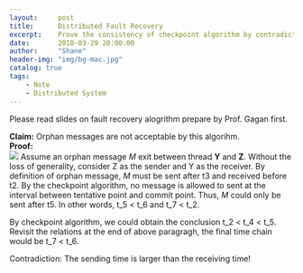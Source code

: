 ```yaml
---
layout:     post
title:      Distributed Fault Recovery
excerpt:    Prove the consistency of checkpoint algorithm by contradiction.
date:       2018-03-29 20:00:00
author:     "Shane"
header-img: "img/bg-mac.jpg"
catalog: true
tags:
    - Note
    - Distributed System
---
```


Please read slides on fault recovery alogrithm prepare by Prof. Gagan first.

**Claim:** Orphan messages are not acceptable by this algorihm.<br>
**Proof:** <br>
![](https://i.imgur.com/SkYA9dr.jpg)
Assume an orphan message *M* exit between thread **Y** and **Z**. Without the loss of generality, consider Z as the sender and Y as the receiver. By definition of orphan message, *M* must be sent after t3 and received before t2. By the checkpoint algorithm, no message is allowed to sent at the interval between tentative point and commit point. Thus, *M* could only be sent after t5. In other words, t_5 < t_6 and t_7 < t_2.

By checkpoint algorithm, we could obtain the conclusion t_2 < t_4 < t_5. Revisit the relations at the end of above paragragh, the final time chain would be t_7 < t_6.

Contradiction: The sending time is larger than the receiving time! 
